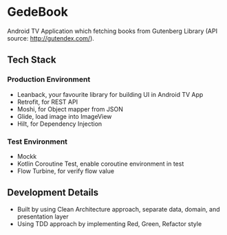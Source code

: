# GedeBook

Android TV Application which fetching books from Gutenberg Library (API source: http://gutendex.com/).

## Tech Stack
### Production Environment
- Leanback, your favourite library for building UI in Android TV App
- Retrofit, for REST API
- Moshi, for Object mapper from JSON
- Glide, load image into ImageView
- Hilt, for Dependency Injection

### Test Environment
- Mockk
- Kotlin Coroutine Test, enable coroutine environment in test
- Flow Turbine, for verify flow value

## Development Details
- Built by using Clean Architecture approach, separate data, domain, and presentation layer
- Using TDD approach by implementing Red, Green, Refactor style
